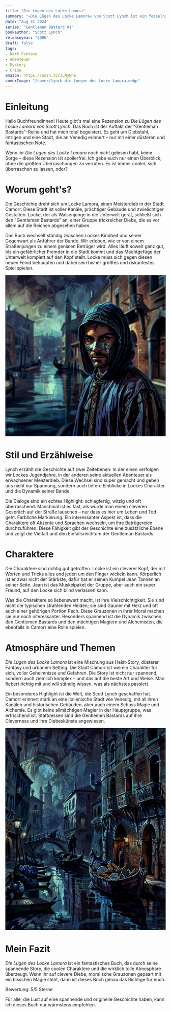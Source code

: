 ```yaml
---
title: "Die Lügen des Locke Lamora"
summary: "»Die Lügen des Locke Lamora« von Scott Lynch ist ein fesselnder Fantasy-Roman über den Meisterdieb Locke Lamora und seine Bande, die in der Stadt Camorr die Reichen ausnehmen. Die Geschichte beeindruckt mit cleveren Charakteren, komplexen Intrigen und einer düsteren, von Venedig inspirierten Welt."
date: "Aug 31 2024"
series: "Gentleman Bastard #1"
bookauthor: "Scott Lynch"
releaseyear: "2006"
draft: false
tags:
- Dark Fantasy
- Abenteuer
- Mystery
- Crime
amazon: https://amzn.to/3LNyNhe
coverImage: "/cover/lynch-die-luegen-des-locke-lamora.webp"
---
```


# Einleitung
Hallo BuchfreundInnen! Heute gibt's mal eine Rezension zu *Die Lügen des Locke Lamora von Scott Lynch*. Das Buch ist der Auftakt der "Gentleman Bastards"-Reihe und hat mich total begeistert. Es geht um Diebstahl, Intrigen und eine Stadt, die an Venedig erinnert – nur mit einer düsteren und fantastischen Note.

Wenn ihr *Die Lügen des Locke Lamora* noch nicht gelesen habt, keine Sorge – diese Rezension ist spoilerfrei. Ich gebe euch nur einen Überblick, ohne die größten Überraschungen zu verraten. Es ist immer cooler, sich überraschen zu lassen, oder?

# Worum geht's?
Die Geschichte dreht sich um Locke Lamora, einen Meisterdieb in der Stadt Camorr. Diese Stadt ist voller Kanäle, prächtiger Gebäude und zwielichtiger Gestalten. Locke, der als Waisenjunge in die Unterwelt gerät, schließt sich den "Gentleman Bastards" an, einer Gruppe trickreicher Diebe, die es vor allem auf die Reichen abgesehen haben.

Das Buch wechselt ständig zwischen Lockes Kindheit und seiner Gegenwart als Anführer der Bande. Wir erleben, wie er von einem Straßenjungen zu einem genialen Betrüger wird. Alles läuft soweit ganz gut, bis ein gefährlicher Fremder in die Stadt kommt und das Machtgefüge der Unterwelt komplett auf den Kopf stellt. Locke muss sich gegen diesen neuen Feind behaupten und dabei sein bisher größtes und riskantestes Spiel spielen.

![»Die Lügen des Locke Lamora«](scott-die-luegen-des-locke-lamora.jpeg)

# Stil und Erzählweise
Lynch erzählt die Geschichte auf zwei Zeitebenen: In der einen verfolgen wir Lockes Jugendjahre, in der anderen seine aktuellen Abenteuer als erwachsener Meisterdieb. Diese Wechsel sind super gemacht und geben uns nicht nur Spannung, sondern auch tiefere Einblicke in Lockes Charakter und die Dynamik seiner Bande.

Die Dialoge sind ein echtes Highlight: schlagfertig, witzig und oft überraschend. Manchmal ist es fast, als würde man einem cleveren Gespräch auf der Straße lauschen – nur dass es hier um Leben und Tod geht. Farbliche Markierung: Ein interessanter Aspekt ist, dass die Charaktere oft Akzente und Sprachen wechseln, um ihre Betrügereien durchzuführen. Diese Fähigkeit gibt der Geschichte eine zusätzliche Ebene und zeigt die Vielfalt und den Einfallsreichtum der Gentleman Bastards.

# Charaktere
Die Charaktere sind richtig gut getroffen. Locke ist ein cleverer Kopf, der mit Worten und Tricks alles und jeden um den Finger wickeln kann. Körperlich ist er zwar nicht der Stärkste, dafür hat er seinen Kumpel Jean Tannen an seiner Seite. Jean ist das Muskelpaket der Gruppe, aber auch ein super Freund, auf den Locke sich blind verlassen kann.

Was die Charaktere so liebenswert macht, ist ihre Vielschichtigkeit. Sie sind nicht die typischen strahlenden Helden; sie sind Gauner mit Herz und oft auch einer gehörigen Portion Pech. Diese Grauzonen in ihrer Moral machen sie nur noch interessanter. Besonders spannend ist die Dynamik zwischen den Gentlemen Bastards und den mächtigen Magiern und Alchemisten, die ebenfalls in Camorr eine Rolle spielen.

# Atmosphäre und Themen
*Die Lügen des Locke Lamora* ist eine Mischung aus Heist-Story, düsterer Fantasy und urbanem Setting. Die Stadt Camorr ist wie ein Charakter für sich, voller Geheimnisse und Gefahren. Die Story ist nicht nur spannend, sondern auch ziemlich komplex – und das auf die beste Art und Weise. Man fiebert richtig mit und will ständig wissen, was als nächstes passiert.

Ein besonderes Highlight ist die Welt, die Scott Lynch geschaffen hat. Camorr erinnert stark an eine italienische Stadt wie Venedig, mit all ihren Kanälen und historischen Gebäuden, aber auch einem Schuss Magie und Alchemie. Es gibt keine allmächtigen Magier in der Hauptgruppe, was erfrischend ist. Stattdessen sind die Gentlemen Bastards auf ihre Cleverness und ihre Diebeskünste angewiesen.

![»Die Lügen des Locke Lamora«](scott-die-luegen-des-locke-lamora-2.jpeg)

# Mein Fazit
*Die Lügen des Locke Lamora* ist ein fantastisches Buch, das durch seine spannende Story, die coolen Charaktere und die wirklich tolle Atmosphäre überzeugt. Wenn ihr auf clevere Diebe, moralische Grauzonen gepaart mit ein bisschen Magie steht, dann ist dieses Buch genau das Richtige für euch.

Bewertung: 5/5 Sterne

Für alle, die Lust auf eine spannende und originelle Geschichte haben, kann ich dieses Buch nur wärmstens empfehlen. 